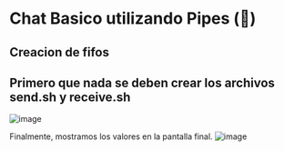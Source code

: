 # Chat Basico utilizando Pipes (🧪)
## Creacion de fifos 

## Primero que nada se deben crear los archivos send.sh y receive.sh 
![image](https://github.com/Vallit0/so1_actividades_202001954/assets/79114580/51331317-3774-4c0f-867d-768638bb96e0)

Finalmente, mostramos los  valores en la pantalla final. 
![image](https://github.com/Vallit0/so1_actividades_202001954/assets/79114580/83adbe26-eabb-4000-9b8f-fbd8d6e6d6f6)
